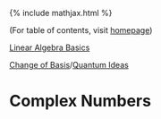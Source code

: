 {% include mathjax.html %}

(For table of contents, visit [homepage](/README.md))

[Linear Algebra Basics](Linear_Algebra.md)

[Change of Basis](Change_Basis.md)/[Quantum Ideas](Quantum_ideas.md)

# Complex Numbers


